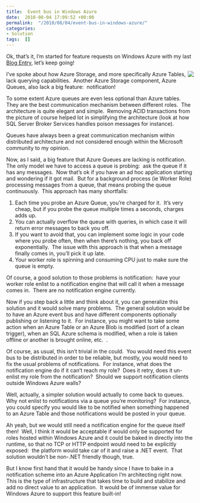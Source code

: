 ```yaml
---
title:  Event bus in Windows Azure
date:  2010-08-04 17:09:52 +00:00
permalink:  "/2010/08/04/event-bus-in-windows-azure/"
categories:
- Solution
tags:  []
---
```

<p>Ok, that’s it, I’m started for feature requests on Windows Azure with my last <a href="http://vincentlauzon.wordpress.com/2010/08/04/querying-azure-storage/">Blog Entry</a>, let’s keep going!</p>  <p><img style="display:inline;margin-left:0;margin-right:0;" align="right" src="http://www.azurejournal.com/wp-content/uploads/2008/10/azuredatastorage.png" />I’ve spoke about how Azure Storage, and more specifically Azure Tables, lack querying capabilities.&#160; Another Azure Storage component, Azure Queues, also lack a big feature:&#160; notification!</p>  <p>To some extent Azure queues are even less optional than Azure tables.&#160; They are the best communication mechanism between different roles.&#160; The architecture is quite elegant and simple.&#160; Removing ACID transactions from the picture of course helped lot in simplifying the architecture (look at how SQL Server Broker Services handles poison messages for instance).</p>  <p>Queues have always been a great communication mechanism within distributed architecture and not considered enough within the Microsoft community to my opinion.</p>  <p>Now, as I said, a big feature that Azure Queues are lacking is notification.&#160; The only model we have to access a queue is probing:&#160; ask the queue if it has any messages.&#160; Now that’s ok if you have an ad hoc application starting and wondering if it got mail.&#160; But for a background process (ie Worker Role) processing messages from a queue, that means probing the queue continuously.&#160; This approach has many shortfalls:</p>  <ol>   <li>Each time you probe an Azure Queue, you’re charged for it.&#160; It’s very cheap, but if you probe the queue multiple times a seconds, charges adds up.</li>    <li>You can actually overflow the queue with queries, in which case it will return error messages to back you off.</li>    <li>If you want to avoid that, you can implement some logic in your code where you probe often, then when there’s nothing, you back off exponentially.&#160; The issue with this approach is that when a message finally comes in, you’ll pick it up late.</li>    <li>Your worker role is spinning and consuming CPU just to make sure the queue is empty.</li> </ol>  <p>Of course, a good solution to those problems is notification:&#160; have your worker role enlist to a notification engine that will call it when a message comes in.&#160; There are no notification engine currently.</p>  <p>Now if you step back a little and think about it, you can generalize this solution and it would solve many problems.&#160; The general solution would be to have an Azure event bus and have different components optionally publishing or listening to it.&#160; For instance, you might want to take some action when an Azure Table or an Azure Blob is modified (sort of a clean trigger), when an SQL Azure schema is modified, when a role is taken offline or another is brought online, etc.&#160; .</p>  <p>Of course, as usual, this isn’t trivial in the could.&#160; You would need this event bus to be distributed in order to be reliable, but mostly, you would need to fix the usual problems of notifications.&#160; For instance, what does the notification engine do if it can’t reach my role?&#160; Does it retry, does it un-enlist my role from the notification?&#160; Should we support notification clients outside Windows Azure walls?</p>  <p>Well, actually, a simpler solution would actually to come back to queues.&#160; Why not enlist to notifications via a queue you’re monitoring?&#160; For instance, you could specify you would like to be notified when something happened to an Azure Table and those notifications would be posted in your queue.</p>  <p>Ah yeah, but we would still need a notification engine for the queue itself then!&#160; Well, I think it would be acceptable if would only be supported for roles hosted within Windows Azure and it could be baked in directly into the runtime, so that no TCP or HTTP endpoint would need to be explicitly exposed:&#160; the platform would take car of it and raise a .NET event.&#160; That solution wouldn’t be non-.NET friendly though, true.</p>  <p>But I know first hand that it would be handy since I have to bake in a notification scheme into an Azure Application I’m architecting right now.&#160; This is the type of infrastructure that takes time to build and stabilize and add no direct value to an application.&#160; It would be of immense value for Windows Azure to support this feature built-in!</p>